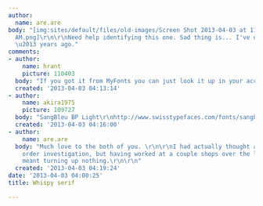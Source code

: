 ```yaml
---
author:
  name: are.are
body: "[img:sites/default/files/old-images/Screen Shot 2013-04-03 at 11_3554.58.13
  AM.png]\r\n\r\nNeed help identifying this one. Sad thing is... I've used it before
  \u2013 years ago."
comments:
- author:
    name: hrant
    picture: 110403
  body: "If you got it from MyFonts you can just look it up in your account.\r\n\r\nhhp\r\n"
  created: '2013-04-03 04:13:14'
- author:
    name: akira1975
    picture: 109727
  body: "SangBleu BP Light\r\nhttp://www.swisstypefaces.com/fonts/sangbleu-bp/all-styles/#sangbleu-bp\r\nhttp://www.fontshop.com/fonts/singles/bp_swiss_typefaces/sangbleu_bp_serif_light_ot/\r\n"
  created: '2013-04-03 04:16:00'
- author:
    name: are.are
  body: "Much love to the both of you. \r\n\r\nI had actually thought about the purchase
    order investigation, but having worked at a couple shops over the last few years
    meant turning up nothing.\r\n\r\n"
  created: '2013-04-03 04:19:24'
date: '2013-04-03 04:00:25'
title: Whispy serif

---
```

